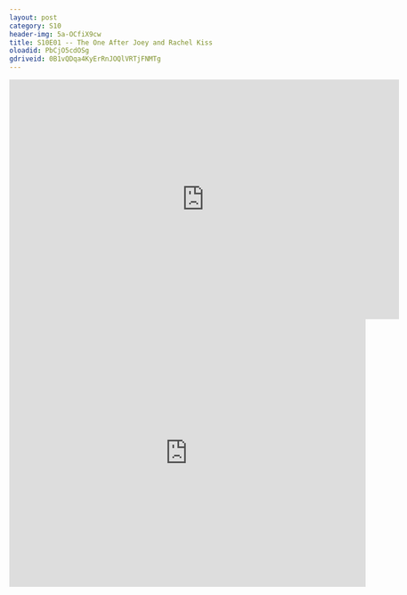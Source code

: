 ```yaml
---
layout: post 
category: S10 
header-img: 5a-OCfiX9cw 
title: S10E01 -- The One After Joey and Rachel Kiss 
oloadid: PbCjO5cdOSg 
gdriveid: 0B1vQDqa4KyErRnJOQlVRTjFNMTg 
--- 
```

<!--more--> 
<iframe src='https://openload.co/embed/PbCjO5cdOSg/' width='700' height='430' frameborder='0' scrolling='no' allowfullscreen='allowfullscreen'></iframe> 
<iframe src='https://drive.google.com/file/d/0B1vQDqa4KyErRnJOQlVRTjFNMTg/preview' width='640' height='480' frameborder='0' scrolling='no' allowfullscreen='allowfullscreen'></iframe> 